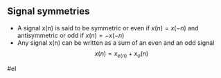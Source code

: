 ## Signal symmetries
- A signal x(n) is said to be symmetric or even if $x(n) = x(-n)$
  and antisymmetric or odd if $x(n) = -x(-n)$
- Any signal x(n) can be written as a sum of an even and an odd signal $$x(n) = x_{e(n)}+ x_o(n)$$

#el
